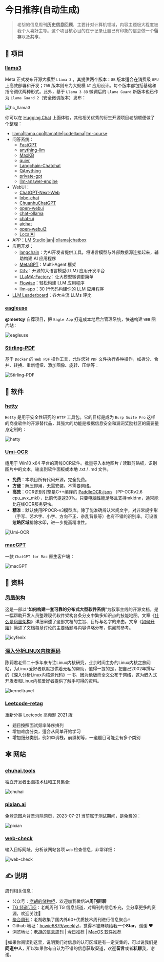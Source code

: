 # 今日推荐(自动生成)

> 老胡的信息周刊**历史信息回顾**，主要针对计算机领域，内容主题极大程度被我个人喜好主导。这个项目核心目的在于记录让自己有印象的信息做一个**留存**以及**共享**。


## 🎯 项目 

### [llama3](https://github.com/meta-llama/llama3)

Meta 正式发布开源大模型 `Llama 3` ，其提供两个版本：`8B` 版本适合在消费级 `GPU` 上高效部署和开发；`70B` 版本则专为大规模 `AI` 应用设计。每个版本都包括基础和指令调优两种形式。此外，基于 `Llama 3 8B` 微调后的 `Llama Guard` 新版本也已作为 `Llama Guard 2`（安全微调版本）发布：

![hc_llama3](https://images-1252557999.file.myqcloud.com/uPic/hc_llama3.jpg)

你可以在 [Hugging Chat](https://huggingface.co/chat) 上面体验，其他相关优秀的衍生开源项目老胡顺便做了个整理：

- [llama](https://github.com/meta-llama/llama)|[llama.cpp](https://github.com/ggerganov/llama.cpp)|[llamafile](https://github.com/Mozilla-Ocho/llamafile)|[codellama](https://github.com/meta-llama/codellama)|[llm-course](https://github.com/mlabonne/llm-course)
- 问答系统：
	- [FastGPT](https://github.com/labring/FastGPT)
	- [anything-llm](https://github.com/Mintplex-Labs/anything-llm)
	- [MaxKB](https://github.com/1Panel-dev/MaxKB)
	- [quivr](https://github.com/QuivrHQ/quivr)
	- [Langchain-Chatchat](https://github.com/chatchat-space/Langchain-Chatchat)
	- [QAnything](https://github.com/netease-youdao/QAnything)
	- [private-gpt](https://github.com/zylon-ai/private-gpt)
	- [llm-answer-engine](https://github.com/developersdigest/llm-answer-engine)
- WebUI：
	- [ChatGPT-Next-Web](https://github.com/ChatGPTNextWeb/ChatGPT-Next-Web)
	- [lobe-chat](https://github.com/lobehub/lobe-chat)
	- [ChuanhuChatGPT](https://github.com/GaiZhenbiao/ChuanhuChatGPT)
	- [open-webui](https://github.com/open-webui/open-webui)
	- [chat-ollama](https://github.com/sugarforever/chat-ollama)
	- [chat-ui](https://github.com/huggingface/chat-ui)
	- [aichat](https://github.com/sigoden/aichat)
	- [open-webui2](https://github.com/open-webui/open-webui)
	- [LocalAI](https://github.com/mudler/LocalAI)
- APP：[LM Studio](https://lmstudio.ai/)|[jan](https://github.com/janhq/jan)||[ollama](https://github.com/ollama/ollama)|[chatbox](https://github.com/Bin-Huang/chatbox)
- 应用开发：
	- [langchain](https://github.com/langchain-ai/langchain)：为AI开发者提供工具，将语言模型与外部数据源连接起来，辅助构建 AI 应用程序
	- [MetaGPT](https://github.com/geekan/MetaGPT)：Multi-Agent 框架
	- [Dify](https://docs.dify.ai/)：开源的大语言模型(LLM) 应用开发平台
	- [LLaMA-Factory](https://github.com/hiyouga/LLaMA-Factory)：让大模型微调更简单
	- [Flowise](https://github.com/FlowiseAI/Flowise)：轻松构建 LLM 应用程序
	- [llm-app](https://github.com/pathwaycom/llm-app)：30 行代码构建你的 LLM 应用程序
- [LLM Leaderboard](https://www.vellum.ai/llm-leaderboard)：各大主流 LLMs 评比 

### [eagleuse](https://github.com/meetqy/eagleuse)

**@meetqy** 自荐项目，把  `Eagle App` 打造成本地后台管理系统，快速构建 `WEB` 图片站：

![eagleuse](https://images-1252557999.file.myqcloud.com/uPic/eagleuse.jpg) 

### [Stirling-PDF](https://github.com/Frooodle/Stirling-PDF)

基于 `Docker` 的 `Web PDF` 操作工具，允许您对 `PDF` 文件执行各种操作，如拆分、合并、转换、重新组织、添加图像、旋转、压缩等：

![Stirling-PDF](https://images-1252557999.file.myqcloud.com/uPic/Stirling-PDF.png) 

## 🤖 软件 

### [hetty](https://github.com/dstotijn/hetty)

`Hetty` 是用于安全性研究的 `HTTP` 工具包。它的目标是成为 `Burp Suite Pro` 这样的商业软件的开源替代品，其强大的功能是根据信息安全和漏洞奖励社区的需要量身定制的：

![hetty](https://images-1252557999.file.myqcloud.com/uPic/hetty.png) 

### [Umi-OCR](https://github.com/hiroi-sora/Umi-OCR)

适用于 Win10 x64 平台的离线OCR软件。批量导入本地图片 / 读取剪贴板，识别图片中的文本，输出到软件面板或本地 .txt / .md 文件。

- **免费**：本项目所有代码开源，完全免费。
- **方便**：解压即用，无需安装。不需要网络。
- **高效**：OCR识别引擎是C++编译的  [PaddleOCR-json](https://github.com/hiroi-sora/PaddleOCR-json)  （PP-OCRv2.6 cpu\_avx\_mkl），比前代提速20%。只要电脑性能足够且支持mkldnn，通常能比在线OCR服务更快。
- **精准**：默认使用PPOCR-v3模型库。除了能准确辨认常规文字，对非常规字形（手写、艺术字、小字、方向不正、杂乱背景等）也有不错的识别率。可设置**忽略区域**排除水印，进一步提高精准性。

![Umi-OCR](https://images-1252557999.file.myqcloud.com/uPic/R4LmuM.jpg) 

### [macGPT](https://github.com/hellokuls/macGPT)

一款 `ChatGPT for Mac` 原生客户端：

![macGPT](https://images-1252557999.file.myqcloud.com/uPic/macGPT.png) 

## 👀 资料 

### [凤凰架构](https://github.com/fenixsoft/awesome-fenix)

这是一部以“**如何构建一套可靠的分布式大型软件系统**”为叙事主线的开源文档，是一幅帮助开发人员整理现代软件架构各条分支中繁多知识点的技能地图。文章《[什么是凤凰架构](https://icyfenix.cn/introduction/about-the-fenix-project.html)》详细阐述了这部文档的主旨、目标与名字的来由，文章《[如何开始](https://icyfenix.cn/exploration/guide/quick-start.html)》简述了文档每章讨论的主要话题与内容详略分布，供阅前参考。

![icyfenix](https://images-1252557999.file.myqcloud.com/uPic/icyfenix.jpg) 

### [深入分析LINUX内核源码](http://www.kerneltravel.net/book/)

陈莉君老师二十多年来专注Linux内核研究，业余时间主办的Linux内核之旅网站，为Linux爱好者默默提供着无私的帮助，值得一提的是，把自己2002年撰写的《深入分析Linux内核源代码》一书，因为绝版而全文公布于网络，这为嵌入式开发者和Linux内核爱好者提供了触手可得的资料。

![kerneltravel](https://images-1252557999.file.myqcloud.com/uPic/kerneltravel.jpg) 

### [Leetcode-retag](https://github.com/resumejob/Leetcode-retag)

重新分类 Leetcode 高频题 2021 版

- 题目按照面试频率降序排列
- 增加难度分类，适合从简单开始学习
- 增加细分类别，例如单调栈，前缀树等，一道题目可能会有多个类别 

## 🕸 网站 

### [chuhai.tools](https://chuhai.tools/)

独立开发者出海技术栈和工具集合:

![chuhai](https://images-1252557999.file.myqcloud.com/uPic/chuhai.jpg) 

### [pixian.ai](https://pixian.ai/)

免登录图片背景消除网页，2023-07-21 当前属于测试期间，是免费的：

![pixian](https://images-1252557999.file.myqcloud.com/uPic/pixian.jpg) 

### [web-check](https://web-check.xyz/)

输入目标网址，分析该网站各项 `web` 检查信息，非常详细：

![web-check](https://images-1252557999.file.myqcloud.com/uPic/web-check.jpg) 

## ✍️ 说明

周刊相关信息：

- 公众号：[老胡的储物柜](https://images-1252557999.file.myqcloud.com/uPic/ETIbMe.jpg)，欢迎加我微信进**周刊群聊**
- [TG 频道订阅](https://t.me/howie_weekly)：老胡周刊 TG 信息频道，对周刊的信息补充，会分享更多的资源，欢迎关注👏
- [聚合周刊](https://www.fre321.com/weekly)：老胡收集了国内外60+优质技术周刊进行信息聚合🔥
- Github 地址：[howie6879/weekly/](https://github.com/howie6879/weekly/)，觉得不错麻烦给我一个**Star**，谢谢 ❤️
- 浏览地址：[老胡的信息周刊](https://weekly.howie6879.com) | [今日推荐](https://weekly.howie6879.com/recommend/index.html) | [MacOS 软件推荐](https://weekly.howie6879.com/soft/mac.html)

🙌如果你阅读到这里，说明我们对信息的认可区域是有一定交集的，可以说我们是**同道中人**，所以如果你有自认为不错的信息获取渠道，欢迎**留言**或者**私聊**我，谢谢。